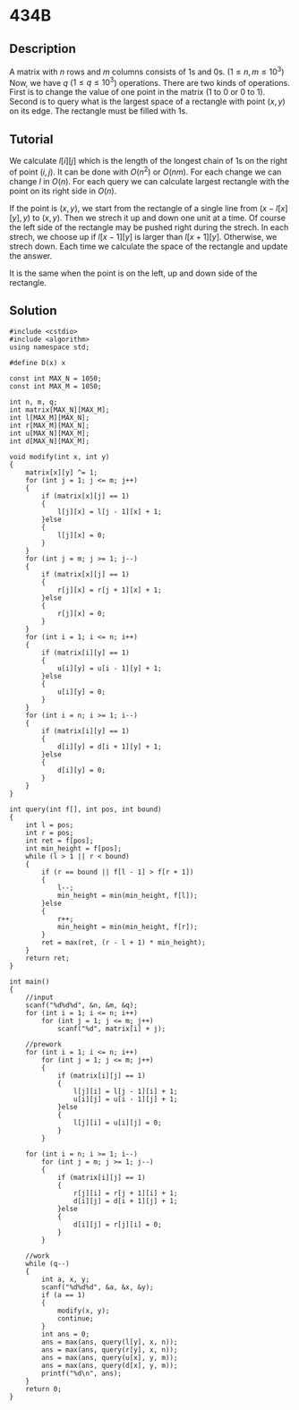 # 434B

## Description  
A matrix with $n$ rows and $m$ columns consists of 1s and 0s.
($1 \leq n,m \leq 10^3$)
Now, we have $q$ ($1 \leq q \leq 10^3$) operations.
There are two kinds of operations.
First is to change the value of one point in the matrix (1 to 0 or 0 to 1).
Second is to query what is the largest space of a rectangle with point ($x,y$) on its edge.
The rectangle must be filled with 1s.

## Tutorial  
We calculate $l[i][j]$ which is the length of the longest chain of 1s on the right of point ($i,j$).
It can be done with $O(n^2)$ or $O(nm)$.
For each change we can change $l$ in $O(n)$.
For each query we can calculate largest rectangle with the point on its right side in $O(n)$.

If the point is ($x,y$),
we start from the rectangle of a single line from ($x-l[x][y],y$) to ($x,y$).
Then we strech it up and down one unit at a time.
Of course the left side of the rectangle may be pushed right during the strech.
In each strech, we choose up if $l[x-1][y]$ is larger than $l[x+1][y]$.
Otherwise, we strech down.
Each time we calculate the space of the rectangle and update the answer.

It is the same when the point is on the left, up and down side of the rectangle.


## Solution  
```
#include <cstdio>
#include <algorithm>
using namespace std;

#define D(x) x

const int MAX_N = 1050;
const int MAX_M = 1050;

int n, m, q;
int matrix[MAX_N][MAX_M];
int l[MAX_M][MAX_N];
int r[MAX_M][MAX_N];
int u[MAX_N][MAX_M];
int d[MAX_N][MAX_M];

void modify(int x, int y)
{
	matrix[x][y] ^= 1;
	for (int j = 1; j <= m; j++)
	{
		if (matrix[x][j] == 1)
		{
			l[j][x] = l[j - 1][x] + 1;
		}else
		{
			l[j][x] = 0;
		}
	}
	for (int j = m; j >= 1; j--)
	{
		if (matrix[x][j] == 1)
		{
			r[j][x] = r[j + 1][x] + 1;
		}else
		{
			r[j][x] = 0;
		}
	}
	for (int i = 1; i <= n; i++)
	{
		if (matrix[i][y] == 1)
		{
			u[i][y] = u[i - 1][y] + 1;
		}else
		{
			u[i][y] = 0;
		}
	}
	for (int i = n; i >= 1; i--)
	{
		if (matrix[i][y] == 1)
		{
			d[i][y] = d[i + 1][y] + 1;
		}else
		{
			d[i][y] = 0;
		}
	}
}

int query(int f[], int pos, int bound)
{
	int l = pos;
	int r = pos;
	int ret = f[pos];
	int min_height = f[pos];
	while (l > 1 || r < bound)
	{
		if (r == bound || f[l - 1] > f[r + 1])
		{
			l--;
			min_height = min(min_height, f[l]);
		}else
		{
			r++;
			min_height = min(min_height, f[r]);
		}
		ret = max(ret, (r - l + 1) * min_height);
	}
	return ret;
}

int main()
{
	//input
	scanf("%d%d%d", &n, &m, &q);
	for (int i = 1; i <= n; i++)
		for (int j = 1; j <= m; j++)
			scanf("%d", matrix[i] + j);

	//prework
	for (int i = 1; i <= n; i++)
		for (int j = 1; j <= m; j++)
		{
			if (matrix[i][j] == 1)
			{
				l[j][i] = l[j - 1][i] + 1;
				u[i][j] = u[i - 1][j] + 1;
			}else
			{
				l[j][i] = u[i][j] = 0;
			}
		}

	for (int i = n; i >= 1; i--)
		for (int j = m; j >= 1; j--)
		{
			if (matrix[i][j] == 1)
			{
				r[j][i] = r[j + 1][i] + 1;
				d[i][j] = d[i + 1][j] + 1;
			}else
			{
				d[i][j] = r[j][i] = 0;
			}
		}

	//work
	while (q--)
	{
		int a, x, y;
		scanf("%d%d%d", &a, &x, &y);
		if (a == 1)
		{
			modify(x, y);
			continue;
		}
		int ans = 0;
		ans = max(ans, query(l[y], x, n));
		ans = max(ans, query(r[y], x, n));
		ans = max(ans, query(u[x], y, m));
		ans = max(ans, query(d[x], y, m));
		printf("%d\n", ans);
	}
	return 0;
}


```

